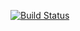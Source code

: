 [![Build Status](https://travis-ci.org/Kostya808/chessviz.svg?branch=master)](https://travis-ci.org/Kostya808/chessviz)
